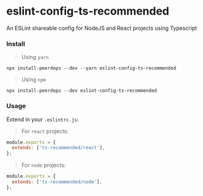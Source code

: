 # eslint-config-ts-recommended

An ESLint shareable config for NodeJS and React projects using Typescript

### Install

> Using `yarn`

```
npx install-peerdeps --dev --yarn eslint-config-ts-recommended
```

> Using `npm`

```
npx install-peerdeps --dev eslint-config-ts-recommended
```

### Usage

Extend in your `.eslintrc.js`:

> For `react` projects:

```js
module.exports = {
  extends: ['ts-recommended/react'],
};
```

> For `node` projects:

```js
module.exports = {
  extends: ['ts-recommended/node'],
};
```